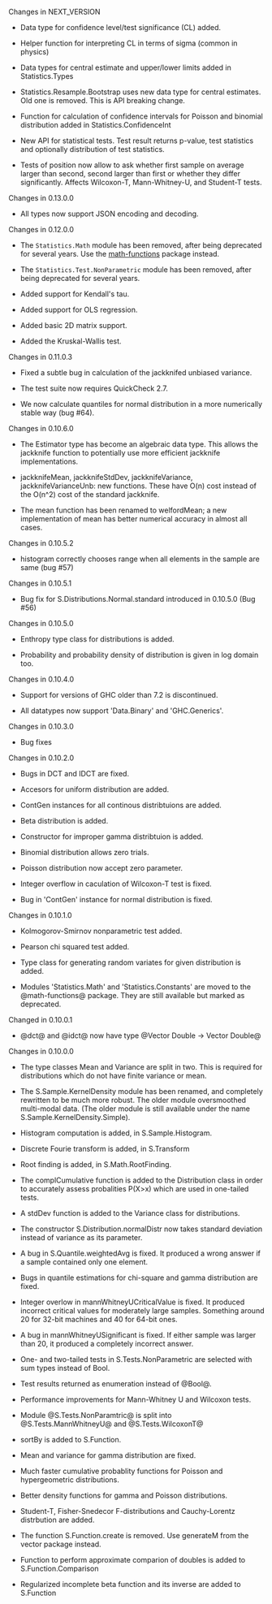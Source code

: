 Changes in NEXT_VERSION

  * Data type for confidence level/test significance (CL) added.

  * Helper function for interpreting CL in terms of sigma (common in physics)

  * Data types for central estimate and upper/lower limits added in
    Statistics.Types

  * Statistics.Resample.Bootstrap uses new data type for central estimates. Old
    one is removed. This is API breaking change.

  * Function for calculation of confidence intervals for Poisson and binomial
    distribution added in Statistics.ConfidenceInt

  * New API for statistical tests. Test result returns p-value, test statistics
    and optionally distribution of test statistics.

  * Tests of position now allow to ask whether first sample on average larger
    than second, second larger than first or whether they differ significantly.
	Affects Wilcoxon-T, Mann-Whitney-U, and Student-T tests.



Changes in 0.13.0.0

  * All types now support JSON encoding and decoding.

Changes in 0.12.0.0

  * The `Statistics.Math` module has been removed, after being
    deprecated for several years.  Use the
    [math-functions](http://hackage.haskell.org/package/math-functions)
    package instead.

  * The `Statistics.Test.NonParametric` module has been removed, after
    being deprecated for several years.

  * Added support for Kendall's tau.

  * Added support for OLS regression.

  * Added basic 2D matrix support.

  * Added the Kruskal-Wallis test.

Changes in 0.11.0.3

  * Fixed a subtle bug in calculation of the jackknifed unbiased variance.

  * The test suite now requires QuickCheck 2.7.

  * We now calculate quantiles for normal distribution in a more
    numerically stable way (bug #64).

Changes in 0.10.6.0

  * The Estimator type has become an algebraic data type.  This allows
    the jackknife function to potentially use more efficient jackknife
    implementations.

  * jackknifeMean, jackknifeStdDev, jackknifeVariance,
    jackknifeVarianceUnb: new functions.  These have O(n) cost instead
    of the O(n^2) cost of the standard jackknife.

  * The mean function has been renamed to welfordMean; a new
    implementation of mean has better numerical accuracy in almost all
    cases.

Changes in 0.10.5.2

  * histogram correctly chooses range when all elements in the sample are same
    (bug #57)


Changes in 0.10.5.1

  * Bug fix for S.Distributions.Normal.standard introduced in 0.10.5.0 (Bug #56)


Changes in 0.10.5.0

  * Enthropy type class for distributions is added.

  * Probability and probability density of distribution is given in
    log domain too.

Changes in 0.10.4.0

  * Support for versions of GHC older than 7.2 is discontinued.

  * All datatypes now support 'Data.Binary' and 'GHC.Generics'.

Changes in 0.10.3.0

  * Bug fixes

Changes in 0.10.2.0

  * Bugs in DCT and IDCT are fixed.

  * Accesors for uniform distribution are added.

  * ContGen instances for all continous distribtuions are added.

  * Beta distribution is added.

  * Constructor for improper gamma distribtuion is added.

  * Binomial distribution allows zero trials.

  * Poisson distribution now accept zero parameter.

  * Integer overflow in caculation of Wilcoxon-T test is fixed.

  * Bug in 'ContGen' instance for normal distribution is fixed.

Changes in 0.10.1.0

  * Kolmogorov-Smirnov nonparametric test added.

  * Pearson chi squared test added.

  * Type class for generating random variates for given distribution
    is added.

  * Modules 'Statistics.Math' and 'Statistics.Constants' are moved to
    the @math-functions@ package. They are still available but marked
    as deprecated.


Changed in 0.10.0.1

  * @dct@ and @idct@ now have type @Vector Double -> Vector Double@


Changes in 0.10.0.0

  * The type classes Mean and Variance are split in two. This is
    required for distributions which do not have finite variance or
    mean.

  * The S.Sample.KernelDensity module has been renamed, and
    completely rewritten to be much more robust.  The older module
    oversmoothed multi-modal data.  (The older module is still
    available under the name S.Sample.KernelDensity.Simple).

  * Histogram computation is added, in S.Sample.Histogram.

  * Discrete Fourie transform is added, in S.Transform

  * Root finding is added, in S.Math.RootFinding.

  * The complCumulative function is added to the Distribution
    class in order to accurately assess probalities P(X>x) which are
    used in one-tailed tests.

  * A stdDev function is added to the Variance class for
    distributions.

  * The constructor S.Distribution.normalDistr now takes standard
    deviation instead of variance as its parameter.

  * A bug in S.Quantile.weightedAvg is fixed. It produced a wrong
    answer if a sample contained only one element.

  * Bugs in quantile estimations for chi-square and gamma distribution
    are fixed.

  * Integer overlow in mannWhitneyUCriticalValue is fixed. It
    produced incorrect critical values for moderately large
    samples. Something around 20 for 32-bit machines and 40 for 64-bit
    ones.

  * A bug in mannWhitneyUSignificant is fixed. If either sample was
    larger than 20, it produced a completely incorrect answer.

  * One- and two-tailed tests in S.Tests.NonParametric are selected
    with sum types instead of Bool.

  * Test results returned as enumeration instead of @Bool@.

  * Performance improvements for Mann-Whitney U and Wilcoxon tests.

  * Module @S.Tests.NonParamtric@ is split into @S.Tests.MannWhitneyU@
    and @S.Tests.WilcoxonT@

  * sortBy is added to S.Function.

  * Mean and variance for gamma distribution are fixed.

  * Much faster cumulative probablity functions for Poisson and
    hypergeometric distributions.

  * Better density functions for gamma and Poisson distributions.

  * Student-T, Fisher-Snedecor F-distributions and Cauchy-Lorentz
    distrbution are added.

  * The function S.Function.create is removed. Use generateM from
    the vector package instead.

  * Function to perform approximate comparion of doubles is added to
    S.Function.Comparison

  * Regularized incomplete beta function and its inverse are added to
    S.Function

